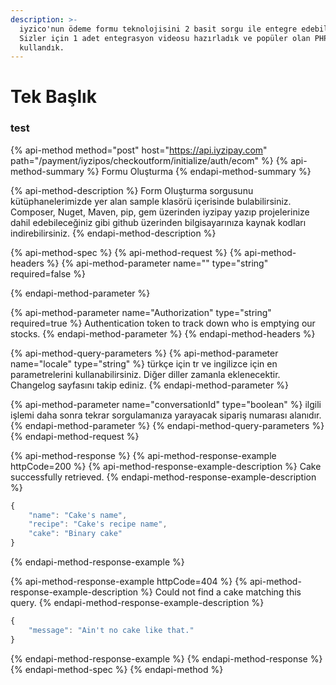 ```yaml
---
description: >-
  iyzico'nun ödeme formu teknolojisini 2 basit sorgu ile entegre edebilirsiniz.
  Sizler için 1 adet entegrasyon videosu hazırladık ve popüler olan PHP dilini
  kullandık.
---
```


# Tek Başlık

### test

{% api-method method="post" host="https://api.iyzipay.com" path="/payment/iyzipos/checkoutform/initialize/auth/ecom" %}
{% api-method-summary %}
Formu Oluşturma
{% endapi-method-summary %}

{% api-method-description %}
Form Oluşturma sorgusunu kütüphanelerimizde yer alan sample klasörü içerisinde bulabilirsiniz. Composer, Nuget, Maven, pip, gem üzerinden iyzipay yazıp projelerinize dahil edebileceğiniz gibi github üzerinden bilgisayarınıza kaynak kodları indirebilirsiniz.
{% endapi-method-description %}

{% api-method-spec %}
{% api-method-request %}
{% api-method-headers %}
{% api-method-parameter name="" type="string" required=false %}

{% endapi-method-parameter %}

{% api-method-parameter name="Authorization" type="string" required=true %}
Authentication token to track down who is emptying our stocks.
{% endapi-method-parameter %}
{% endapi-method-headers %}

{% api-method-query-parameters %}
{% api-method-parameter name="locale" type="string" %}
türkçe için tr ve ingilizce için en parametrelerini kullanabilirsiniz. Diğer diller zamanla eklenecektir. Changelog sayfasını takip ediniz.
{% endapi-method-parameter %}

{% api-method-parameter name="conversationId" type="boolean" %}
ilgili işlemi daha sonra tekrar sorgulamanıza yarayacak sipariş numarası alanıdır.
{% endapi-method-parameter %}
{% endapi-method-query-parameters %}
{% endapi-method-request %}

{% api-method-response %}
{% api-method-response-example httpCode=200 %}
{% api-method-response-example-description %}
Cake successfully retrieved.
{% endapi-method-response-example-description %}

```javascript
{
    "name": "Cake's name",
    "recipe": "Cake's recipe name",
    "cake": "Binary cake"
}
```
{% endapi-method-response-example %}

{% api-method-response-example httpCode=404 %}
{% api-method-response-example-description %}
Could not find a cake matching this query.
{% endapi-method-response-example-description %}

```javascript
{
    "message": "Ain't no cake like that."
}
```
{% endapi-method-response-example %}
{% endapi-method-response %}
{% endapi-method-spec %}
{% endapi-method %}



